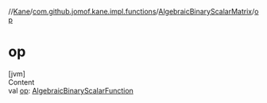 //[Kane](../../index.md)/[com.github.jomof.kane.impl.functions](../index.md)/[AlgebraicBinaryScalarMatrix](index.md)/[op](op.md)



# op  
[jvm]  
Content  
val [op](op.md): [AlgebraicBinaryScalarFunction](../-algebraic-binary-scalar-function/index.md)  



